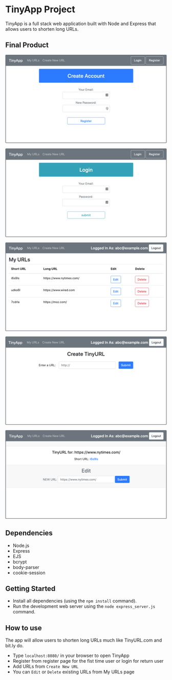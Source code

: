 # TinyApp Project

TinyApp is a full stack web application built with Node and Express that allows users to shorten long URLs.


## Final Product

!["Register Page"](https://github.com/yasu71/tinyapp/blob/master/docs/register-page.png?raw=true)

!["Login Page"](https://github.com/yasu71/tinyapp/blob/master/docs/login-page.png?raw=true)

!["Main Page"](https://github.com/yasu71/tinyapp/blob/master/docs/urls-page.png?raw=true)

!["Create a new short URL"](https://github.com/yasu71/tinyapp/blob/master/docs/createNewShortUrl-page.png?raw=true)

!["Edit existing URL"](https://github.com/yasu71/tinyapp/blob/master/docs/edit-page.png?raw=true)

## Dependencies

- Node.js
- Express
- EJS
- bcrypt
- body-parser
- cookie-session


## Getting Started

- Install all dependencies (using the `npm install` command).
- Run the development web server using the `node express_server.js` command.


## How to use 

The app will allow users to shorten long URLs much like TinyURL.com and bit.ly do.

- Type `localhost:8080/` in your browser to open TinyApp
- Register from register page for the fist time user or login for return user
- Add URLs from `Create New URL`
- You can `Edit` or `Delete` existing URLs from My URLs page
